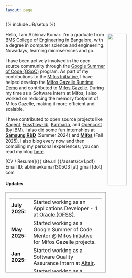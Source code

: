 ```yaml
---
layout: page
---
```


{% include JB/setup %}

<img style="float: right; width: 35%; padding: 6px;" src=" {{ site.url }}/assets/profile.jpg">

Hello, I am Abhinav Kumar. I'm a graduate from [BMS College of Engineering in Bangalore](https://www.bmsce.ac.in/), with a degree in computer science and engineering. Nowadays, learning microservices and go.

I have been actively involved in the open source community through the [Google Summer of Code (GSoC)](https://summerofcode.withgoogle.com/) program. As part of my contributions to the [Mifos Initiative](https://mifos.org/), I have helped develop the [Mifos Gazelle Runtime Demo](https://github.com/openMF/mifos-gazelle-demo-runtime) and contributed to [Mifos Gazelle](https://github.com/openMF/mifos-gazelle). During my time as a Software Intern at Mifos, I also worked on reducing the memory footprint of Mifos Gazelle, making it more efficient and scalable.

I have contributed to open source projects like <a href="https://github.com/kagent-dev/kagent">Kagent</a>, <a href="https://github.com/stan-smith/fossflow-lib">Fossflow-lib</a>, <a href="https://github.com/karmada-io/karmada">Karmada</a>, and <a href="https://github.com/opencost/opencost-website">Opencost (by IBM)</a>. I also did some fun internships at <a href="https://research.samsung.com/sri-b"><b>Samsung R&D</b></a> (Summer 2024) and <a href="https://mifos.org/"><b>Mifos</b></a> (Fall 2025). I also blog every now and then compiling my personal experiences; you can read my blog <a href="/archive/">here</a>.

[CV / Resume]({{ site.url }}/assets/cv1.pdf)
Email ID: abhinavkumar130503 [at] gmail [dot] com

#### <b>Updates</b>

<div style="height:250px;overflow:auto; border:1px solid #999; padding-left: 0.7em; padding-right: 0.7em">
<table>
<col width="100px">
<col width="650px">
<tr><td><b>July 2025:</b></td><td>Started working as an Applications Developer - 1 at <a href='https://www.oracle.com/'>Oracle (OFSS)</a>.</td></tr>
<tr><td><b>May 2025:</b></td><td>Started working as a Google Summer of Code Mentor @ <a href='https://mifos.org/'>Mifos Initiative</a> for Mifos Gazelle projects.</td></tr>
<tr><td><b>Jan 2025:</b></td><td>Started working as a Software Quality Assurance Intern at <a href='https://altair.com/'>Altair</a>.</td></tr>
<tr><td><b>June 2024:</b></td><td>Started working as a Software Intern at the <a href='https://mifos.org/'>Mifos Initiative</a>.</td></tr>
<tr><td><b>Feb 2024:</b></td><td>Started working on LLM Action Response Reasoning as a Research & Development Intern at <a href='https://research.samsung.com/sri-b'>Samsung R&D Institute India</a>.</td></tr>
</table>
</div>
